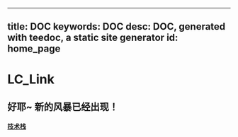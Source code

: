 
---
title: DOC
keywords: DOC
desc: DOC, generated with teedoc, a static site generator
id: home_page
---
<div>
    <div>
        <h1><span>LC_Link</span></h1>
        <h2>好耶~ 新的风暴已经出现！</h2>
    </div>
    <div id="big_btn_wrapper">
    <h4><a class="btn" href="/doc1/">技术栈</a></h4>
    </div>
</div>